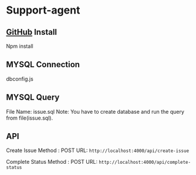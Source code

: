 # Support-agent
[GitHub](https://github.com/NidhiBT/Support-agent "GitHub Link")
Install
---
Npm install

MYSQL Connection
---
dbconfig.js 

MYSQL Query
---
File Name: issue.sql
Note: You have to create database and run the query from file(issue.sql). 

API
---
Create Issue 
Method : POST
URL: `http://localhost:4000/api/create-issue`

Complete Status
Method : POST
URL: `http://localhost:4000/api/complete-status`
